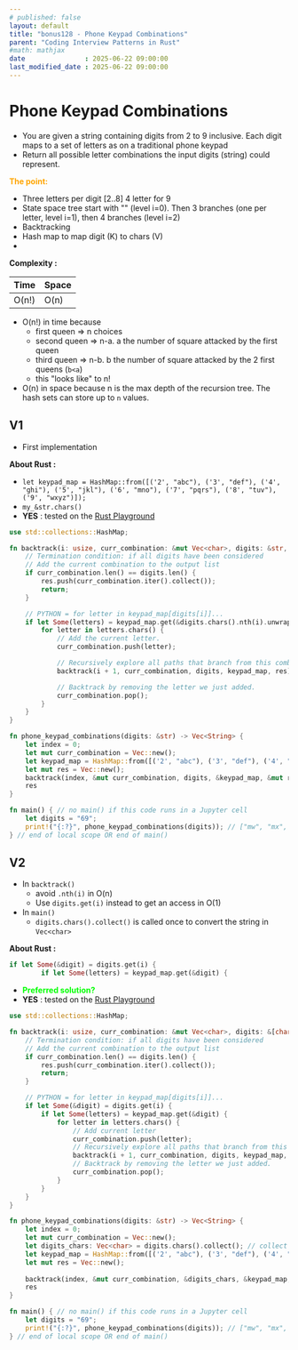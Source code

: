 ```yaml
---
# published: false
layout: default
title: "bonus128 - Phone Keypad Combinations"
parent: "Coding Interview Patterns in Rust"
#math: mathjax
date               : 2025-06-22 09:00:00
last_modified_date : 2025-06-22 09:00:00
---
```


# Phone Keypad Combinations

* You are given a string containing digits from 2 to 9 inclusive. Each digit maps to a set of letters
as on a traditional phone keypad
* Return all possible letter combinations the input digits (string) could represent.




<span style="color:orange"><b>The point:</b></span>

* Three letters per digit [2..8] 4 letter for 9
* State space tree start with "" (level i=0). Then 3 branches (one per letter, level i=1), then 4 branches (level i=2)
* Backtracking
* Hash map to map digit (K) to chars (V)
*


**Complexity :**

| Time        | Space |
|-------------|-------|
| O(n!)       | O(n)  |

* O(n!) in time because 
    * first queen => n choices
    * second queen => n-a. a the number of square attacked by the first queen
    * third queen => n-b. b the number of square attacked by the 2 first queens (`b<a`)
    * this "looks like" to n!
* O(n) in space because n is the max depth of the recursion tree. The hash sets can store up to `n` values.









<!-- <span style="color:red"><b>TODO : </b></span> 
* Add comments in code -->


<!-- * <span style="color:lime"><b>Preferred solution?</b></span>      -->



## V1

* First implementation

**About Rust :**
* `let keypad_map = HashMap::from([('2', "abc"), ('3', "def"), ('4', "ghi"), ('5', "jkl"), ('6', "mno"), ('7', "pqrs"), ('8', "tuv"), ('9', "wxyz")]);`
* `my_&str.chars()`
* **YES** : tested on the [Rust Playground](https://play.rust-lang.org/)



```rust
use std::collections::HashMap;

fn backtrack(i: usize, curr_combination: &mut Vec<char>, digits: &str, keypad_map: &HashMap<char, &str>, res: &mut Vec<String>) {
    // Termination condition: if all digits have been considered
    // Add the current combination to the output list
    if curr_combination.len() == digits.len() {
        res.push(curr_combination.iter().collect());
        return;
    }

    // PYTHON = for letter in keypad_map[digits[i]]...
    if let Some(letters) = keypad_map.get(&digits.chars().nth(i).unwrap()) { // Safe unwrap because digits are valid
        for letter in letters.chars() {
            // Add the current letter.
            curr_combination.push(letter);

            // Recursively explore all paths that branch from this combination.
            backtrack(i + 1, curr_combination, digits, keypad_map, res);

            // Backtrack by removing the letter we just added.
            curr_combination.pop();
        }
    }
}

fn phone_keypad_combinations(digits: &str) -> Vec<String> {
    let index = 0;
    let mut curr_combination = Vec::new();
    let keypad_map = HashMap::from([('2', "abc"), ('3', "def"), ('4', "ghi"), ('5', "jkl"), ('6', "mno"), ('7', "pqrs"), ('8', "tuv"), ('9', "wxyz")]);
    let mut res = Vec::new();
    backtrack(index, &mut curr_combination, digits, &keypad_map, &mut res);
    res
}

fn main() { // no main() if this code runs in a Jupyter cell
    let digits = "69";
    print!("{:?}", phone_keypad_combinations(digits)); // ["mw", "mx", "my", "mz", "nw", "nx", "ny", "nz", "ow", "ox", "oy", "oz"]
} // end of local scope OR end of main()

```

## V2

* In `backtrack()`
    * avoid `.nth(i)` in O(n)
    * Use ``digits.get(i)`` instead to get an access in O(1)
* In `main()` 
    * ``digits.chars().collect()`` is called once to convert the string in ``Vec<char>``


**About Rust :**
```rust
if let Some(&digit) = digits.get(i) {
        if let Some(letters) = keypad_map.get(&digit) {
```
* <span style="color:lime"><b>Preferred solution?</b></span>
* **YES** : tested on the [Rust Playground](https://play.rust-lang.org/)



```rust
use std::collections::HashMap;

fn backtrack(i: usize, curr_combination: &mut Vec<char>, digits: &[char], keypad_map: &HashMap<char, &str>, res: &mut Vec<String>) {
    // Termination condition: if all digits have been considered
    // Add the current combination to the output list
    if curr_combination.len() == digits.len() {
        res.push(curr_combination.iter().collect());
        return;
    }

    // PYTHON = for letter in keypad_map[digits[i]]...
    if let Some(&digit) = digits.get(i) {
        if let Some(letters) = keypad_map.get(&digit) {
            for letter in letters.chars() {
                // Add current letter
                curr_combination.push(letter);
                // Recursively explore all paths that branch from this combination.
                backtrack(i + 1, curr_combination, digits, keypad_map, res);
                // Backtrack by removing the letter we just added.
                curr_combination.pop();
            }
        }
    }
}

fn phone_keypad_combinations(digits: &str) -> Vec<String> {
    let index = 0;
    let mut curr_combination = Vec::new();
    let digits_chars: Vec<char> = digits.chars().collect(); // collect chars once
    let keypad_map = HashMap::from([('2', "abc"), ('3', "def"), ('4', "ghi"), ('5', "jkl"), ('6', "mno"), ('7', "pqrs"), ('8', "tuv"), ('9', "wxyz")]);
    let mut res = Vec::new();
    
    backtrack(index, &mut curr_combination, &digits_chars, &keypad_map, &mut res);
    res
}

fn main() { // no main() if this code runs in a Jupyter cell
    let digits = "69";
    print!("{:?}", phone_keypad_combinations(digits)); // ["mw", "mx", "my", "mz", "nw", "nx", "ny", "nz", "ow", "ox", "oy", "oz"]
} // end of local scope OR end of main()

```

